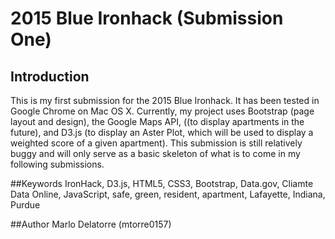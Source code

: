 # 2015 Blue Ironhack (Submission One)
## Introduction
This is my first submission for the 2015 Blue Ironhack. It has been tested in Google Chrome on Mac OS X. Currently, my project uses Bootstrap (page layout and design), the Google Maps API, ((to display apartments in the future), and D3.js (to display an Aster Plot, which will be used to display a weighted score of a given apartment). This submission is still relatively buggy and will only serve as a basic skeleton of what is to come in my following submissions. 

##Keywords
IronHack, D3.js, HTML5, CSS3, Bootstrap, Data.gov, Cliamte Data Online, JavaScript, safe, green, resident, apartment, Lafayette, Indiana, Purdue

##Author
Marlo Delatorre (mtorre0157)